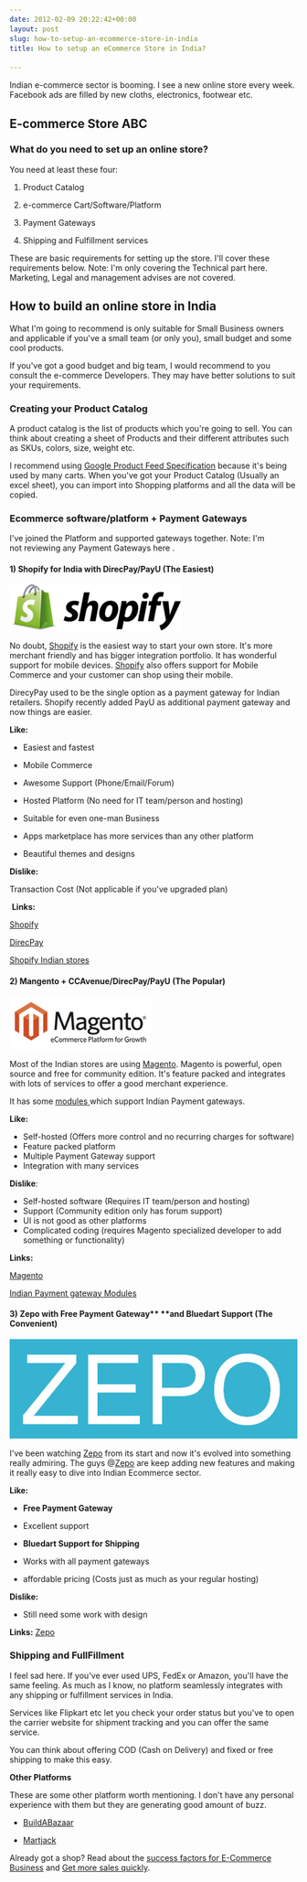 ```yaml
---
date: 2012-02-09 20:22:42+00:00
layout: post
slug: how-to-setup-an-ecommerce-store-in-india
title: How to setup an eCommerce Store in India?

---
```


Indian e-commerce sector is booming. I see a new online store every week. Facebook ads are filled by new cloths, electronics, footwear etc. 

## E-commerce Store ABC

### What do you need to set up an online store?

You need at least these four:

1. Product Catalog

2. e-commerce Cart/Software/Platform

3. Payment Gateways

4. Shipping and Fulfillment services


These are basic requirements for setting up the store. I'll cover these requirements below.
Note: I'm only covering the Technical part here. Marketing, Legal and management advises are not covered.


## How to build an online store in India

What I'm going to recommend is only suitable for Small Business owners and applicable if you've a small team (or only you), small budget and some cool products.

If you've got a good budget and big team, I would recommend to you consult the e-commerce Developers. They may have better solutions to suit your requirements.


### Creating your Product Catalog


A product catalog is the list of products which you're going to sell. You can think about creating a sheet of Products and their different attributes such as SKUs, colors, size, weight etc.

I recommend using [Google Product Feed Specification](http://support.google.com/merchants/bin/answer.py?hl=en&answer=188494#other) because it's being used by many carts. When you've got your Product Catalog (Usually an excel sheet), you can import into Shopping platforms and all the data will be copied.


### Ecommerce software/platform + Payment Gateways


I've joined the Platform and supported gateways together. Note: I'm not reviewing any Payment Gateways here .


#### **1) Shopify for India with DirecPay/PayU (The Easiest)**


![Shopify India](/assets/img/Shopify-logo.png)

No doubt, [Shopify](http://bit.ly/ak-shopify) is the easiest way to start your own store. It's more merchant friendly and has bigger integration portfolio. It has wonderful support for mobile devices. [Shopify](http://bit.ly/ak-shopify) also offers support for Mobile Commerce and your customer can shop using their mobile.

DirecyPay used to be the single option as a payment gateway for Indian retailers. Shopify recently added PayU as additional payment gateway and now things are easier.

**Like:**

* Easiest and fastest

* Mobile Commerce

* Awesome Support (Phone/Email/Forum)

* Hosted Platform (No need for IT team/person and hosting)

* Suitable for even one-man Business

* Apps marketplace has more services than any other platform

* Beautiful themes and designs

**Dislike:**

Transaction Cost (Not applicable if you've upgraded plan)




 **Links:**


[Shopify](http://bit.ly/ak-shopify)

[DirecPay](http://www.timesofmoney.com/direcpay/jsp/home.jsp)

[Shopify Indian stores](http://ankitkumar.in/shopify-stores-in-india/)


#### **2) Mangento + CCAvenue/DirecPay/PayU (The Popular)**

![magento India](/assets/img/magento.png)

Most of the Indian stores are using [Magento](http://www.magentocommerce.com/). Magento is powerful, open source and free for community edition. It's feature packed and integrates with lots of services to offer a good merchant experience.

It has some [modules ](http://www.magentocommerce.com/magento-connect/integrations/payment-gateways.html?id=12848&s=1&pl=0&te=0&q=India&pr=0:635&t=0&p=1) which support Indian Payment gateways.

**Like:**
* Self-hosted (Offers more control and no recurring charges for software)
* Feature packed platform
* Multiple Payment Gateway support
* Integration with many services

**Dislike**:
* Self-hosted software (Requires IT team/person and hosting)
* Support (Community edition only has forum support)
* UI is not good as other platforms
* Complicated coding (requires Magento specialized developer to add something or functionality)

**Links:**

[ Magento](http://www.magentocommerce.com/)

[ Indian Payment gateway Modules](http://www.magentocommerce.com/magento-connect/integrations/payment-gateways.html?id=12848&s=1&pl=0&te=0&q=India&pr=0:635&t=0&p=1)

#### 3) Zepo with Free Payment Gateway** **and Bluedart Support (The Convenient)

[![Zepo Ecommerce India](/assets/img/Zepo.jpg)](http://bit.ly/ak-zepo)

I've been watching [Zepo](http://bit.ly/ak-zepo) from its start and now it's evolved into something really admiring. The guys @[Zepo](http://bit.ly/ak-zepo) are keep adding new features and making it really easy to dive into Indian Ecommerce sector.


**Like:**

* **Free Payment Gateway**

* Excellent support

* **Bluedart Support for Shipping**

* Works with all payment gateways

* affordable pricing (Costs just as much as your regular hosting)


**Dislike:**

* Still need some work with design


**Links:**
[Zepo](http://bit.ly/ak-zepo)


### Shipping and FullFillment


I feel sad here. If you've ever used UPS, FedEx or Amazon, you'll have the same feeling.
As much as I know, no platform seamlessly integrates with any shipping or fulfillment services in India.

Services like Flipkart etc let you check your order status but you've to open the carrier website for shipment tracking and you can offer the same service.

You can think about offering COD (Cash on Delivery) and fixed or free shipping to make this easy.

**Other Platforms**

These are some other platform worth mentioning. I don't have any personal experience with them but they are generating good amount of buzz.

* [BuildABazaar](http://www.buildabazaar.com/)
	
* [Martjack](http://www.martjack.com/)

Already got a shop? Read about the [success factors for E-Commerce Business](http://ankitkumar.in/5-key-success-factors-for-e-commerce-business/) and [Get more sales quickly](http://ankitkumar.in/a-mini-guide-to-get-more-sales-quickly/).
